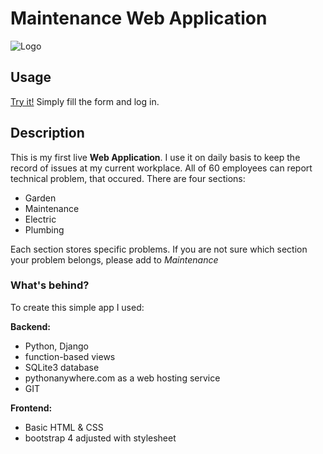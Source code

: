 # Maintenance Web Application

![Logo](https://github.com/BartoszLewosz/warren_folder/blob/master/homepage/static/homepage/img/blue_logo.svg)

## Usage

[Try it!](https://bartoszlewosz.pythonanywhere.com)
Simply fill the form and log in.

## Description

This is my first live **Web Application**. I use it on daily basis to keep the record of issues at my current workplace. All of 60 employees can report technical problem, that occured. There are four sections:
- Garden
- Maintenance
- Electric
- Plumbing

Each section stores specific problems. If you are not sure which section your problem belongs, please add to *Maintenance*


### What's behind?

To create this simple app I used:

**Backend:**
- Python, Django
- function-based views
- SQLite3 database
- pythonanywhere.com as a web hosting service
- GIT 

**Frontend:**
- Basic HTML & CSS 
- bootstrap 4 adjusted with stylesheet 





